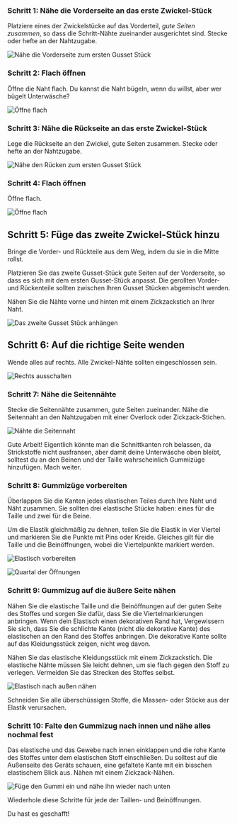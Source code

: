 ### Schritt 1: Nähe die Vorderseite an das erste Zwickel-Stück

Platziere eines der Zwickelstücke auf das Vorderteil, *gute Seiten zusammen*, so dass die Schritt-Nähte zueinander ausgerichtet sind. Stecke oder hefte an der Nahtzugabe.

![Nähe die Vorderseite zum ersten Gusset Stück](step01.png)

### Schritt 2: Flach öffnen

Öffne die Naht flach. Du kannst die Naht bügeln, wenn du willst, aber wer bügelt Unterwäsche?

![Öffne flach](step02.png)

### Schritt 3: Nähe die Rückseite an das erste Zwickel-Stück

Lege die Rückseite an den Zwickel, gute Seiten zusammen. Stecke oder hefte an der Nahtzugabe.

![Nähe den Rücken zum ersten Gusset Stück](step03.png)

### Schritt 4: Flach öffnen

Öffne flach.

![Öffne flach](step04.png)

## Schritt 5: Füge das zweite Zwickel-Stück hinzu

Bringe die Vorder- und Rückteile aus dem Weg, indem du sie in die Mitte rollst.

Platzieren Sie das zweite Gusset-Stück gute Seiten auf der Vorderseite, so dass es sich mit dem ersten Gusset-Stück anpasst. Die gerollten Vorder- und Rückenteile sollten zwischen Ihren Gusset Stücken abgemischt werden.

Nähen Sie die Nähte vorne und hinten mit einem Zickzackstich an Ihrer Naht.

![Das zweite Gusset Stück anhängen](step05.png)

## Schritt 6: Auf die richtige Seite wenden

Wende alles auf rechts. Alle Zwickel-Nähte sollten eingeschlossen sein.

![Rechts ausschalten](step06.png)

### Schritt 7: Nähe die Seitennähte

Stecke die Seitennähte zusammen, gute Seiten zueinander. Nähe die Seitennaht an den Nahtzugaben mit einer Overlock oder Zickzack-Stichen.

![Nähte die Seitennaht](step07.png)

<Note>

Gute Arbeit! Eigentlich könnte man die Schnittkanten roh belassen, da Strickstoffe nicht ausfransen, aber damit deine Unterwäsche oben bleibt, solltest du an den Beinen und der Taille wahrscheinlich Gummizüge hinzufügen. Mach weiter.

</Note>

### Schritt 8: Gummizüge vorbereiten

Überlappen Sie die Kanten jedes elastischen Teiles durch Ihre Naht und Näht zusammen. Sie sollten drei elastische Stücke haben: eines für die Taille und zwei für die Beine.

Um die Elastik gleichmäßig zu dehnen, teilen Sie die Elastik in vier Viertel und markieren Sie die Punkte mit Pins oder Kreide. Gleiches gilt für die Taille und die Beinöffnungen, wobei die Viertelpunkte markiert werden.

![Elastisch vorbereiten](step08.png)

![Quartal der Öffnungen](step08b.png)

### Schritt 9: Gummizug auf die äußere Seite nähen

Nähen Sie die elastische Taille und die Beinöffnungen auf der guten Seite des Stoffes und sorgen Sie dafür, dass Sie die Viertelmarkierungen anbringen. Wenn dein Elastisch einen dekorativen Rand hat, Vergewissern Sie sich, dass Sie die schlichte Kante (nicht die dekorative Kante) des elastischen an den Rand des Stoffes anbringen. Die dekorative Kante sollte auf das Kleidungsstück zeigen, nicht weg davon.

Nähen Sie das elastische Kleidungsstück mit einem Zickzackstich. Die elastische Nähte müssen Sie leicht dehnen, um sie flach gegen den Stoff zu verlegen. Vermeiden Sie das Strecken des Stoffes selbst.

![Elastisch nach außen nähen](step09.png)

Schneiden Sie alle überschüssigen Stoffe, die Massen- oder Stöcke aus der Elastik verursachen.

### Schritt 10: Falte den Gummizug nach innen und nähe alles nochmal fest

Das elastische und das Gewebe nach innen einklappen und die rohe Kante des Stoffes unter dem elastischen Stoff einschließen. Du solltest auf die Außenseite des Geräts schauen, eine gefaltete Kante mit ein bisschen elastischem Blick aus. Nähen mit einem Zickzack-Nähen.

![Füge den Gummi ein und nähe ihn wieder nach unten](step10.png)

Wiederhole diese Schritte für jede der Taillen- und Beinöffnungen.

Du hast es geschafft!
